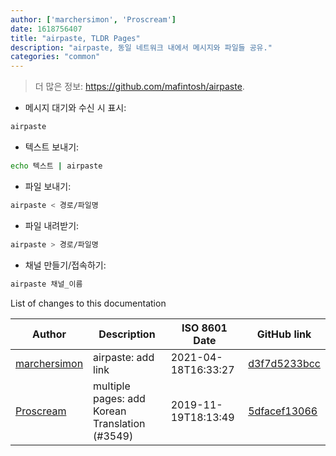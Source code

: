 ```yaml
---
author: ['marchersimon', 'Proscream']
date: 1618756407
title: "airpaste, TLDR Pages"
description: "airpaste, 동일 네트워크 내에서 메시지와 파일들 공유."
categories: "common"
---
```

> 더 많은 정보: <https://github.com/mafintosh/airpaste>.

- 메시지 대기와 수신 시 표시:

```bash
airpaste
```

- 텍스트 보내기:

```bash
echo 텍스트 | airpaste
```

- 파일 보내기:

```bash
airpaste < 경로/파일명
```

- 파일 내려받기:

```bash
airpaste > 경로/파일명
```

- 채널 만들기/접속하기:

```bash
airpaste 채널_이름
```
List of changes to this documentation


Author | Description | ISO 8601 Date | GitHub link
------|-----|-----|-----
[marchersimon](mailto:marchersimon@zohomail.eu) | airpaste: add link | 2021-04-18T16:33:27 | [d3f7d5233bcc](https://github.com/tldr-pages/tldr/commit/d3f7d5233bcc59c9b3b92bc9640212b8ddd3755d)
[Proscream](mailto:proscream@naver.com) | multiple pages: add Korean Translation (#3549) | 2019-11-19T18:13:49 | [5dfacef13066](https://github.com/tldr-pages/tldr/commit/5dfacef1306610247597b34374d3b62d41bd2f6f)

